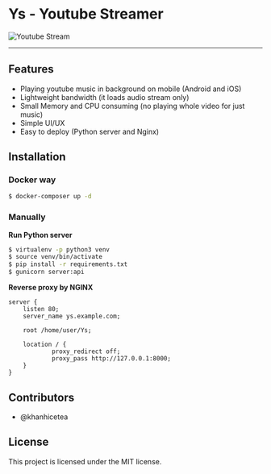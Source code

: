 # Ys - Youtube Streamer

![Youtube Stream](https://cdn.rawgit.com/khanhicetea/Ys/master/app-icon.png)

------------------------

## Features

- Playing youtube music in background on mobile (Android and iOS)
- Lightweight bandwidth (it loads audio stream only)
- Small Memory and CPU consuming (no playing whole video for just music)
- Simple UI/UX
- Easy to deploy (Python server and Nginx)

## Installation

### Docker way

```bash
$ docker-composer up -d
```

### Manually

**Run Python server**

```bash
$ virtualenv -p python3 venv
$ source venv/bin/activate
$ pip install -r requirements.txt
$ gunicorn server:api
```

**Reverse proxy by NGINX**

```
server {
    listen 80;
    server_name ys.example.com;

    root /home/user/Ys;

    location / {
            proxy_redirect off;
            proxy_pass http://127.0.0.1:8000;
    }
}
```

## Contributors

- @khanhicetea

## License

This project is licensed under the MIT license.